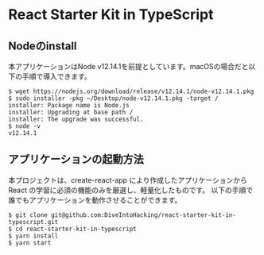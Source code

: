 # React Starter Kit in TypeScript

## Nodeのinstall

本アプリケーションはNode v12.14.1を前提としています。macOSの場合だと以下の手順で導入できます。

    $ wget https://nodejs.org/download/release/v12.14.1/node-v12.14.1.pkg
    $ sudo installer -pkg ~/Desktop/node-v12.14.1.pkg -target /
    installer: Package name is Node.js
    installer: Upgrading at base path /
    installer: The upgrade was successful.
    $ node -v
    v12.14.1

## アプリケーションの起動方法

本プロジェクトは、create-react-app により作成したアプリケーションから React の学習に必須の機能のみを厳選し、軽量化したものです。
以下の手順で誰でもアプリケーションを動作させることができます。

    $ git clone git@github.com:DiveIntoHacking/react-starter-kit-in-typescript.git
    $ cd react-starter-kit-in-typescript
    $ yarn install
    $ yarn start
